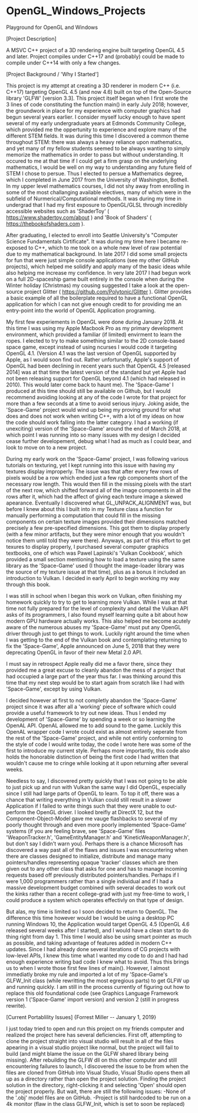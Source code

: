 # OpenGL_Windows_Projects
Playground for OpenGL and Windows

[Project Description] 

A MSVC C++ project of a 3D rendering engine built targeting OpenGL 4.5 and later. Project compiles under C++17 and (probably) could be
made to compile under C++14 with only a few changes. 



[Project Background / 'Why I Started'] 

This project is my attempt at creating a 3D renderer in modern C++ (i.e. C++17) targeting OpenGL 4.5 (and now 4.6) built on
top of the Open-Source library 'GLFW' [version 3.3]. This project itself began when I first wrote the 3 lines of code constituting
the function main() in early July 2018; however, the groundwork in place for my experience with computer graphics had begun
several years earlier. I consider myself lucky enough to have spent several of my early undergraduate years at Edmonds Community
College, which provided me the oppertunity to experience and explore many of the different STEM fields. It was during this time 
I discovered a common theme throughout STEM: there was always a heavy reliance upon mathematics, and yet many of my fellow students 
seemed to be always wanting to simply memorize the mathematics in order to pass but without understanding. It occured to me at that
time if I could get a firm grasp on the underlying mathematics, I would be well on my way to understanding any future field of STEM
I chose to persue. Thus I elected to persue a Mathematics degree, which I completed in June 2017 from the University of Washington,
Bothell. In my upper level mathematics courses, I did not shy away from enrolling in some of the most challanging available
electives, many of which were in the subfield of Nurmerical/Computational methods. It was during my time in undergrad that I had my
first exposure to OpenGL/GLSL through incredibly accessible websites such as 'ShaderToy' ( https://www.shadertoy.com/about ) and
'Book of Shaders' ( https://thebookofshaders.com ). 

After graduating, I elected to enroll into Seattle University's "Computer Science Fundamentals Cirtificate". It was during my time
here I became re-exposed to C++, which to me took on a whole new level of raw potential due to my mathematical background. In late
2017 I did some small projects for fun that were just simple console applications (see my other GitHub projects), which helped me 
solidify and apply many of the basic ideas while also helping me increase my confidence. In very late 2017 I had begun work on a 
full 2D-spaceship game built entirely in the console when during the Winter holiday (Christmas) my cousing suggested I take a look 
at the open-source project Glitter ( https://github.com/Polytonic/Glitter ). Glitter provides a basic example of all the boilerplate
required to have a functional OpenGL application for which I can not give enough credit to for providing me an entry-point into the
world of OpenGL Application programing.

My first few experiements in OpenGL were done during January 2018. At this time I was using my Apple Macbook Pro as my primary
development environment, which provided a familiar (if limited) envirment to learn the ropes. I elected to try to make something
similar to the 2D console-based space game, except instead of using ncurses I would code it targeting OpenGL 4.1. (Version 4.1 was
the last version of OpenGL supported by Apple, as I would soon find out. Rather unfortunatly, Apple's support of OpenGL had
been declining in recent years such that OpenGL 4.5 [released 2014] was at that time the latest version of the standard but yet
Apple had not been releasing support for OpenGL beyond 4.1 (which had released in 2010). This would later come back to haunt me).
The 'Space-Game' I produced at this time should still be available on Github, but I would recommend avoiding looking at any of the
code I wrote for that project for more than a few seconds at a time to avoid serious injury. Joking aside, the 'Space-Game' project
would wind up being my proving ground for what does and does not work when writing C++, with a lot of my ideas on how the code should
work falling into the latter category. I had a working (if unexciting) version of the 'Space-Game' around the end of March 2018, at 
which point I was running into so many issues with my design I decided cease further developement, debug what I had as much as I could
bear, and look to move on to a new project. 

During my early work on the 'Space-Game' project, I was following various tutorials on texturing, yet I kept running into this issue
with having my textures display improperly. The issue was that after every few rows of pixels would be a row which ended just 
a few rgb components short of the necessary row length. This would then fill in the missing pixels with the start of the next row, 
which shifted forward all of the image components in all the rows after it, which had the affect of giving each texture image a skewed
apearance. Eventually I discovered what GL_UNPACK_ALIGNMENT was, but before I knew about this I built into in my Texture class a
function for manually performing a computation that could fill in the missing components on certain texture images provided their
dimensions matched precisely a few pre-specified dimensions. This got them to display properly (with a few minor artifacts, but they
were minor enough that you wouldn't notice them until told they were there). Anyways, as part of this effort to get texures to display
properly, I purchased several computer graphics textbooks, one of which was Pawel Lapinski's 'Vulkan Cookbook', which provided a 
small section mentioning how to load a texture using the same library as the 'Space-Game' used (I thought the image-loader library
was the source of my texture issue at that time), plus as a bonus it included an introduction to Vulkan. I decided in early April
to begin working my way through this book.

I was still in school when I began this work on Vulkan, often finishing my homework quickly to try to get to learning more Vulkan. 
While I was at that time not fully prepared for the level of complexity and detail the Vulkan API asks of its programmers, I also
found myself learning quite a bit about how modern GPU hardware actually works. This also helped me become acutely aware of the 
numerous abuses my 'Space-Game' must put any OpenGL driver through just to get things to work. Luckily right around the time when 
I was getting to the end of the Vulkan book and contemplating returning to fix the 'Space-Game', Apple announced on June 5, 2018 
that they were deprecating OpenGL in favor of their new Metal 2.0 API. 

I must say in retrospect Apple really did me a favor there, since they provided me a great excuse to cleanly abandon the mess of a
project that had occupied a large part of the year thus far. I was thinking around this time that my next step would be to start
again from scratch like I had with 'Space-Game', except by using Vulkan.

I decided however at first to not completly abandon the 'Space-Game' project since it was after all a 'working' piece of software
which could provide a useful framework to try out new ideas. Thus I ended my development of 'Space-Game' by spending a week or so
learning the OpenAL API. OpenAL allowed me to add sound to the game. Luckily this OpenAL wrapper code I wrote could exist as almost
entirely seperate from the rest of the 'Space-Game' project, and while not entirly conforming to the style of code I would write today,
the code I wrote here was some of the first to introduce my current style. Perhaps more importantly, this code also holds the honorable 
distinction of being the first code I had written that wouldn't cause me to cringe while looking at it upon returning after
several weeks.

Needless to say, I discovered pretty quickly that I was not going to be able to just pick up and run with Vulkan the same way I 
did OpenGL, especially since I still had large parts of OpenGL to learn. To top it off, there was a chance that writing everything
in Vulkan could still result in a slower Application if I failed to write things such that they were unable to out-perform the
OpenGL driver. I looked  breifly at DirectX 12, but the Component-Object-Model gave me vauge flashbacks to several of my poorly
thought through and even more poorly implemented 'Space-Game' systems (if you are feeling brave, see 'Space-Game' files 
'WeaponTracker.h', 'GameEntityManager.h' and 'KineticWeaponManager.h', but don't say I didn't warn you). Perhaps there is a
chance Microsoft has discovered a way past all of the flaws and issues I was encountering when there are classes designed to 
initialize, distribute and manage many pointers/handles representing opaque 'tracker' classes which are then given out to any other
class that asks for one and has to manage incoming requests based off previously distributed pointers/handles. Perhaps if I were
1,000 programmers rather than a single individual and if I had a massive development budget combined with several decades to work out
the kinks rather than a recent college-grad with just my free-time to work, I could produce a system which operates effectivly on 
that type of design.

But alas, my time is limited so I soon decided to return to OpenGL. The difference this time however would be I would be using
a desktop PC running Windows 10, the Application would target OpenGL 4.5 (OpenGL 4.6 released several weeks after I started), and 
I would have a clean start to do thing right from day 1. This time I would also be using smart pointer as much as possible, and 
taking advantage of features added in modern C++ updates. Since I had already done several iterations of CG projects with low-level
APIs, I knew this time what I wanted my code to do and I had had enough experience writing bad code I knew what to avoid. 
Thus this brings us to when I wrote those first few lines of main(). However, I almost immediatly broke my rule and imported 
a lot of my 'Space-Game's GLFW_Init class (while rewritting the most egregious parts) to get GLFW up and running quickly. I am still
in the process currently of figuring out how to replace this old foundational code (see Graphics Language Framework version 1
('Space-Game' import version) and version 2 (still in progress rewrite).


[Current Portablility Issues]  {Forrest Miller -- January 1, 2019}

I just today tried to open and run this project on my friends computer and realized the project here has several deficiencies.
First off, attempting to clone the project straight into visual studio will result in all of the files apearing in a visual
studio project like normal, but the project will fail to build (and might blame the issue on the GLFW shared library being
missing). After rebuilding the GLFW dll on this other computer and still encountering failures to launch, I discovered the 
issue to be from when the files are cloned from GitHub into Visual Studio, Visual Studio opens them all up as a directory rather 
than open the project solution. Finding the project solution in the directory, right-clicking it and selecting 'Open' should 
open the project properly. But wait, there are still the following issues:
      -None of the '.obj' model files are on GitHub.
      -Project is still hardcoded to be run on a 4k monitor (flaw in the class GLFW_Init, which is set to soon be replaced)
      
